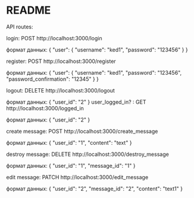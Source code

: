 # README

API routes:

login: POST http://localhost:3000/login

формат данных:
          {
          "user":
               {
                 "username": "ked1",
                 "password": "123456"
               }
          }               


register: POST http://localhost:3000/register

формат данных:
         {
          "user":
              {
                "username": "ked1",
                "password": "123456",     
                "password_confirmation": "12345"
              }
         }    

logout: DELETE http://localhost:3000/logout

формат данных:
         {
           "user_id": "2"
         }
user_logged_in? : GET http://localhost:3000/logged_in

формат данных:
        {
          "user_id": "2"
        }

create message: POST http://localhost:3000/create_message

формат данных:
       {
         "user_id": "1",
         "content": "text"
       }

destroy message: DELETE http://localhost:3000/destroy_message

формат данных:
       {
         "user_id": "1",
         "message_id": "1"
       }       

edit message: PATCH http://localhost:3000/edit_message

формат данных:
       {
         "user_id": "2",
         "message_id": "2",
         "content": "text1"
       }